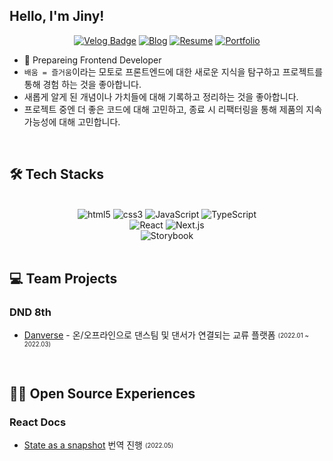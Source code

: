 ## Hello, I'm Jiny!

<div align="center">
  
[![Velog Badge](https://img.shields.io/badge/-Velog-11B48A?logo=vimeo&logoColor=white&style=flat-square&link=https://velog.io/@jinyoung234)](https://velog.io/@jinyoung234)
[![Blog](https://img.shields.io/badge/-Blog-512BD4?logoColor=white&style=flat-square&link=https://jinydev.site)](https://jinydev.site) [![Resume](https://img.shields.io/badge/-Resume-00AAFF?logoColor=white&style=flat-square&link=https://www.notion.so/da24196454e549248b93092579997692)](https://www.notion.so/da24196454e549248b93092579997692) [![Portfolio](https://img.shields.io/badge/-Portfolio-66FF33?logoColor=white&style=flat-square&link=https://www.notion.so/77854e3064ae4cb38681dbf3f7b86f79)](https://www.notion.so/77854e3064ae4cb38681dbf3f7b86f79)  

</div>

- 🌱 Prepareing Frontend Developer
- `배움 = 즐거움`이라는 모토로 프론트엔드에 대한 새로운 지식을 탐구하고 프로젝트를 통해 경험 하는 것을 좋아합니다.
- 새롭게 알게 된 개념이나 가치들에 대해 기록하고 정리하는 것을 좋아합니다.
- 프로젝트 중엔 더 좋은 코드에 대해 고민하고, 종료 시 리팩터링을 통해 제품의 지속 가능성에 대해 고민합니다.

 <br/> 

## 🛠️ Tech Stacks

 <br/> 

<div>
  <div>
    <div align="center">
      <img alt="html5" src="https://img.shields.io/badge/-HTML5-E34F26?style=flat-square&logo=html5&logoColor=white" />
      <img alt="css3" src="https://img.shields.io/badge/-CSS3-1572B6?style=flat-square&logo=css3&logoColor=white" />
      <img alt="JavaScript" src="https://img.shields.io/badge/-JavaScript-F7DF1E?style=flat-square&logo=javascript&logoColor=white" />
      <img alt="TypeScript" src="https://img.shields.io/badge/-TypeScript-3178C6?style=flat-square&logo=typescript&logoColor=white" />
    </div>
    <div align="center">
      <img alt="React" src="https://img.shields.io/badge/-React-45b8d8?style=flat-square&logo=react&logoColor=white" />
      <img alt="Next.js" src="https://img.shields.io/badge/-Next.js-000000?style=flat-square&logo=next.js&logoColor=white" />
    </div>
    <div align="center">
      <img alt="Storybook" src="https://img.shields.io/badge/StoryBook-FF4785?style=flat-square&logo=StoryBook&logoColor=white"/>
      </div/>
    </div>
    
 <br/>      
  
## 💻 Team Projects 
  
### DND 8th
- [Danverse](https://github.com/dnd-side-project/dnd-8th-1-frontend) - 온/오프라인으로 댄스팀 및 댄서가 연결되는 교류 플랫폼 <sub><sup>(2022.01 ~ 2022.03)</sup></sub>

<br/>  
    
## 🙆‍♀️ Open Source Experiences
### React Docs
- [State as a snapshot](https://github.com/reactjs/ko.react.dev/pull/642) 번역 진행 <sub><sup>(2022.05)</sup></sub>
